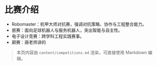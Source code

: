 # 比赛介绍

- Robomaster：机甲大师对抗赛，强调对抗策略、协作与工程整合能力。
- 嵌赛：面向足球机器人与服务机器人，突出智能与自主性。
- 电子设计竞赛：跨学科工程实践赛事。
- 颠赛：唐老师讲的

> 本页内容由 `content/competitions.md` 渲染，可直接使用 Markdown 编辑。
